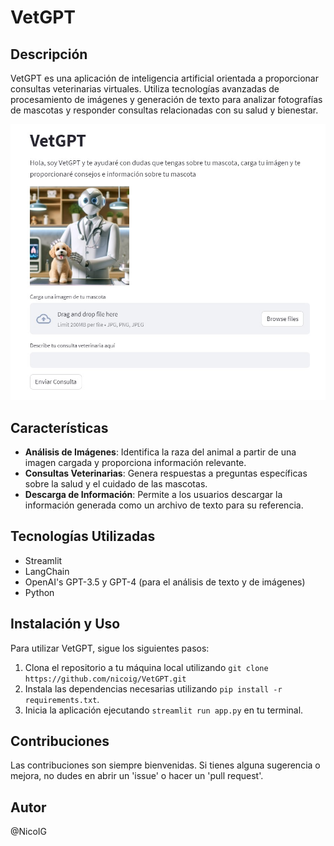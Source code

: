 # VetGPT

## Descripción
VetGPT es una aplicación de inteligencia artificial orientada a proporcionar consultas veterinarias virtuales. Utiliza tecnologías avanzadas de procesamiento de imágenes y generación de texto para analizar fotografías de mascotas y responder consultas relacionadas con su salud y bienestar.

![VetGPT App Screenshot](img/app.jpg)


## Características
- **Análisis de Imágenes**: Identifica la raza del animal a partir de una imagen cargada y proporciona información relevante.
- **Consultas Veterinarias**: Genera respuestas a preguntas específicas sobre la salud y el cuidado de las mascotas.
- **Descarga de Información**: Permite a los usuarios descargar la información generada como un archivo de texto para su referencia.

## Tecnologías Utilizadas
- Streamlit
- LangChain
- OpenAI's GPT-3.5 y GPT-4 (para el análisis de texto y de imágenes)
- Python

## Instalación y Uso
Para utilizar VetGPT, sigue los siguientes pasos:

1. Clona el repositorio a tu máquina local utilizando `git clone https://github.com/nicoig/VetGPT.git`
2. Instala las dependencias necesarias utilizando `pip install -r requirements.txt`.
3. Inicia la aplicación ejecutando `streamlit run app.py` en tu terminal.

## Contribuciones
Las contribuciones son siempre bienvenidas. Si tienes alguna sugerencia o mejora, no dudes en abrir un 'issue' o hacer un 'pull request'.

## Autor
@NicoIG